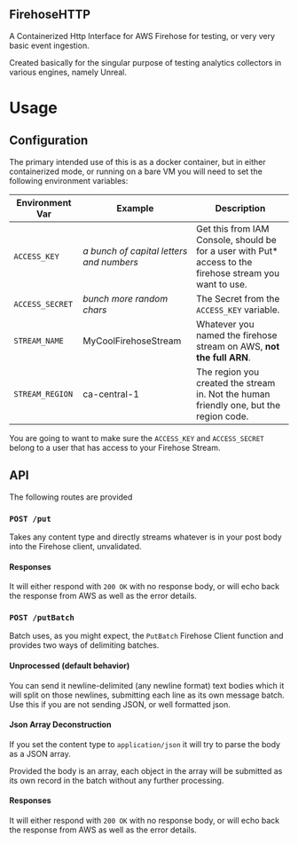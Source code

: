 FirehoseHTTP
------------
A Containerized Http Interface for AWS Firehose for testing, or very very basic event ingestion.

Created basically for the singular purpose of testing analytics collectors in various engines, namely Unreal.

# Usage

## Configuration
The primary intended use of this is as a docker container, but in either containerized mode, or running on a bare VM you
will need to set the following environment variables:

| Environment Var | Example                                  | Description                                                                                              |
|-----------------|------------------------------------------|----------------------------------------------------------------------------------------------------------|
| `ACCESS_KEY`    | *a bunch of capital letters and numbers* | Get this from IAM Console, should be for a user with Put* access to the firehose stream you want to use. |
| `ACCESS_SECRET` | *bunch more random chars*                | The Secret from the `ACCESS_KEY` variable.                                                               |
| `STREAM_NAME`   | MyCoolFirehoseStream                     | Whatever you named the firehose stream on AWS, **not the full ARN**.                                     |
| `STREAM_REGION` | ca-central-1                             | The region you created the stream in. Not the human friendly one, but the region code.                   |

You are going to want to make sure the `ACCESS_KEY` and `ACCESS_SECRET` belong to a user that has access to your 
Firehose Stream.

## API
The following routes are provided

### `POST /put`
Takes any content type and directly streams whatever is in your post body into the Firehose client, unvalidated.

#### Responses
It will either respond with `200 OK` with no response body, or will echo back the response from AWS as well as the error 
details.


### `POST /putBatch`
Batch uses, as you might expect, the `PutBatch` Firehose Client function and provides two ways of delimiting batches.

#### Unprocessed (default behavior)
You can send it newline-delimited (any newline format) text bodies which it will split on those newlines, submitting 
each line as its own message batch. Use this if you are not sending JSON, or well formatted json.

#### Json Array Deconstruction
If you set the content type to `application/json` it will try to parse the body as a JSON array.

Provided the body is an array, each object in the array will be submitted as its own record in the batch without any 
further processing. 

#### Responses
It will either respond with `200 OK` with no response body, or will echo back the response from AWS as well as the error 
details.

